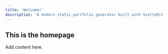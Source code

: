 ```yaml
---
title: 'Welcome!'
description: 'A modern static portfolio generator built with SvelteKit and Tailwind CSS. Showcase your creative work with elegance and simplicity.'
---
```


## This is the homepage

Add content here.
